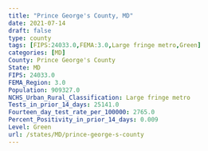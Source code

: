 ```yaml
---
title: "Prince George's County, MD"
date: 2021-07-14
draft: false
type: county
tags: [FIPS:24033.0,FEMA:3.0,Large fringe metro,Green]
categories: [MD]
County: Prince George's County
State: MD
FIPS: 24033.0
FEMA_Region: 3.0
Population: 909327.0
NCHS_Urban_Rural_Classification: Large fringe metro
Tests_in_prior_14_days: 25141.0
Fourteen_day_test_rate_per_100000: 2765.0
Percent_Positivity_in_prior_14_days: 0.009
Level: Green
url: /states/MD/prince-george-s-county
---
```



